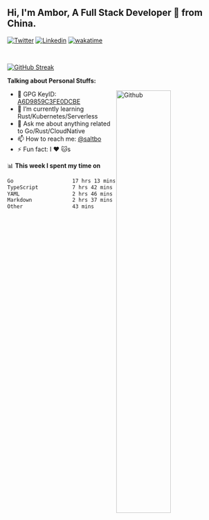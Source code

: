 ## Hi, I'm Ambor, A Full Stack Developer 🚀 from China.

[![Twitter](https://img.shields.io/badge/-saltbo-1ca0f1?style=flat&logo=twitter&logoColor=white)](https://twitter.com/rdsaltbo)
[![Linkedin](https://img.shields.io/badge/-saltbo-blue?style=flat&logo=Linkedin&logoColor=white)](https://www.linkedin.com/in/saltbo/)
[![wakatime](https://wakatime.com/badge/user/f82b1c77-faab-48cd-aef5-a12c0aff104b.svg)](https://wakatime.com/@f82b1c77-faab-48cd-aef5-a12c0aff104b)

&nbsp;  

[![GitHub Streak](http://github-readme-streak-stats.herokuapp.com?user=saltbo&hide_border=true&date_format=M%20j%5B%2C%20Y%5D)](https://git.io/streak-stats)

**Talking about Personal Stuffs:**
<!-- Any image aligned to the right. Beware the width  -->
<img width="50%" align="right" alt="Github" src="https://raw.githubusercontent.com/saltbo/saltbo/master/images/git-header.svg" />

- 🤘 GPG KeyID: [A6D9859C3FE0DCBE](https://saltbo.cn/pgp_keys.asc)
- 🌱 I’m currently learning Rust/Kubernetes/Serverless
- 💬 Ask me about anything related to Go/Rust/CloudNative
- 📫 How to reach me: [@saltbo](https://t.me/saltbo)
- ⚡ Fun fact: I :heart: :cat:s


📊 **This week I spent my time on**
<!--START_SECTION:waka-->

```txt
Go                   17 hrs 13 mins  █████████████▒░░░░░░░░░░░   53.28 %
TypeScript           7 hrs 42 mins   ██████░░░░░░░░░░░░░░░░░░░   23.83 %
YAML                 2 hrs 46 mins   ██░░░░░░░░░░░░░░░░░░░░░░░   08.60 %
Markdown             2 hrs 37 mins   ██░░░░░░░░░░░░░░░░░░░░░░░   08.14 %
Other                43 mins         ▓░░░░░░░░░░░░░░░░░░░░░░░░   02.26 %
```

<!--END_SECTION:waka-->

